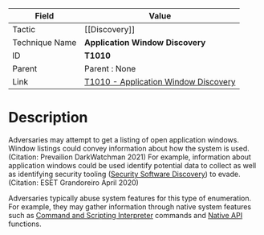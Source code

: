 
|Field|Value|
|---|---|
|Tactic|[[Discovery]]|
|Technique Name|**Application Window Discovery**|
|ID|**T1010**|
|Parent|Parent : None|
|Link|[T1010 - Application Window Discovery](https://attack.mitre.org/techniques/T1010)|

# Description

Adversaries may attempt to get a listing of open application windows. Window listings could convey information about how the system is used.(Citation: Prevailion DarkWatchman 2021) For example, information about application windows could be used identify potential data to collect as well as identifying security tooling ([Security Software Discovery](https://attack.mitre.org/techniques/T1518/001)) to evade.(Citation: ESET Grandoreiro April 2020)

Adversaries typically abuse system features for this type of enumeration. For example, they may gather information through native system features such as [Command and Scripting Interpreter](https://attack.mitre.org/techniques/T1059) commands and [Native API](https://attack.mitre.org/techniques/T1106) functions.